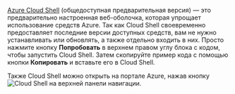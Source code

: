 [Azure Cloud Shell](https://docs.microsoft.com/azure/cloud-shell/quickstart) (общедоступная предварительная версия) — это предварительно настроенная веб-оболочка, которая упрощает использование средств Azure. Так как Cloud Shell своевременно предоставляет последние версии доступных средств, вам не нужно устанавливать или обновлять, а также отдельно входить в них. Просто нажмите кнопку **Попробовать** в верхнем правом углу блока с кодом, чтобы запустить Cloud Shell. Затем скопируйте пример кода с помощью кнопки **Копировать** и вставьте его в Cloud Shell.

Также Cloud Shell можно открыть на портале Azure, нажав кнопку ![Cloud Shell](../media/cloud-shell-try-it/cs-button.png) на верхней панели навигации.




